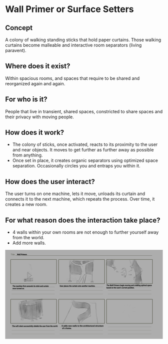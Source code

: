 # Wall Primer or Surface Setters

## Concept
A colony of walking standing sticks that hold paper curtains. Those walking curtains become malleable and interactive room separators (living paravent).

## Where does it exist? 
Within spacious rooms, and spaces that require to be shared and reorganized again and again.

## For who is it?
People that live in transient, shared spaces, constricted to share spaces and their privacy with moving people.

## How does it work? 
- The colony of sticks, once activated, reacts to its proximity to the user and near objects. It moves to get further as further away as possible from anything. 
- Once set in place, it creates organic separators using optimized space separation. Occasionally circles you and entraps you within it.

## How does the user interact? 
The user turns on one machine, lets it move, unloads its curtain and connects it to the next machine, which repeats the process. Over time, it creates a new room.

## For what reason does the interaction take place?
-  4 walls within your own rooms are not enough to further yourself away from the world.
- Add more walls.

![Wall Primers](img/Wall%20Primers.png)